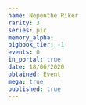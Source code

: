 ```yaml
---
name: Nepenthe Riker
rarity: 3
series: pic
memory_alpha:
bigbook_tier: -1
events: 0
in_portal: true
date: 18/06/2020
obtained: Event
mega: true
published: true
---
```



